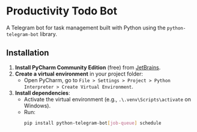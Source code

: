 # Productivity Todo Bot

A Telegram bot for task management built with Python using the `python-telegram-bot` library.

## Installation

1. **Install PyCharm Community Edition** (free) from [JetBrains](https://www.jetbrains.com/pycharm/download/).
2. **Create a virtual environment** in your project folder:
   - Open PyCharm, go to `File > Settings > Project > Python Interpreter > Create Virtual Environment`.
3. **Install dependencies**:
   - Activate the virtual environment (e.g., `.\.venv\Scripts\activate` on Windows).
   - Run:
     ```bash
     pip install python-telegram-bot[job-queue] schedule

